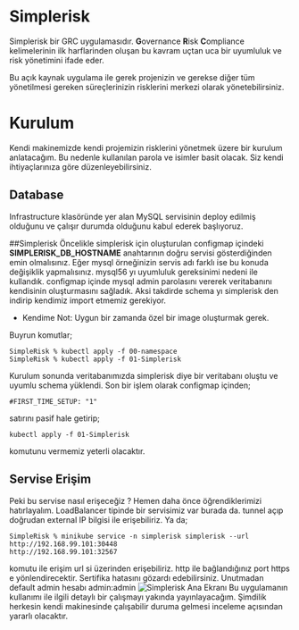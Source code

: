 # Simplerisk
Simplerisk bir GRC uygulamasıdır. **G**overnance **R**isk **C**ompliance kelimelerinin ilk harflarinden oluşan bu kavram uçtan uca bir uyumluluk ve risk yönetimini ifade eder.

Bu açık kaynak uygulama ile gerek projenizin ve gerekse diğer tüm yönetilmesi gereken süreçlerinizin risklerini merkezi olarak yönetebilirsiniz. 
# Kurulum
Kendi makinemizde kendi projemizin risklerini yönetmek üzere bir kurulum anlatacağım. Bu nedenle kullanılan parola ve isimler basit olacak. Siz kendi ihtiyaçlarınıza göre düzenleyebilirsiniz.
## Database
Infrastructure klasöründe yer alan MySQL servisinin deploy edilmiş olduğunu ve çalışır durumda olduğunu kabul ederek başlıyoruz.

##Simplerisk
Öncelikle simplerisk için oluşturulan configmap içindeki **SIMPLERISK_DB_HOSTNAME** anahtarının doğru servisi gösterdiğinden emin olmalısınız. Eğer mysql örneğinizin servis adı farklı ise bu konuda değişiklik yapmalısınız. mysql56 yı uyumluluk gereksinimi nedeni ile kullandık. configmap içinde mysql admin parolasını vererek veritabanını kendisinin oluşturmasını sağladık. Aksi takdirde schema yı simplerisk den indirip kendimiz import etmemiz gerekiyor.

* Kendime Not: Uygun bir zamanda özel bir image oluşturmak gerek. 

Buyrun komutlar;
```console
SimpleRisk % kubectl apply -f 00-namespace
SimpleRisk % kubectl apply -f 01-Simplerisk
```
Kurulum sonunda veritabanımızda simplerisk diye bir veritabanı oluştu ve uyumlu schema yüklendi. Son bir işlem olarak configmap içinden;
```console
#FIRST_TIME_SETUP: "1"
```
satırını pasif hale getirip;
```console
kubectl apply -f 01-Simplerisk
```
komutunu vermemiz yeterli olacaktır.
## Servise Erişim
Peki bu servise nasıl erişeceğiz ? Hemen daha önce öğrendiklerimizi hatırlayalım. LoadBalancer tipinde bir servisimiz var burada da. tunnel açıp doğrudan external IP bilgisi ile erişebiliriz. Ya da;
```console
SimpleRisk % minikube service -n simplerisk simplerisk --url
http://192.168.99.101:30448
http://192.168.99.101:32567
````
komutu ile erişim url si üzerinden erişebiliriz. http ile bağlandığınız port https e yönlendirecektir. Sertifika hatasını gözardı edebilirsiniz. Unutmadan default admin hesabı admin:admin
![Simplerisk Ana Ekranı](assets/en/images/simplerisk.png "Simplerisk Ana Ekranı")
Bu uygulamanın kullanımı ile ilgili detaylı bir çalışmayı yakında yayınlayacağım. Şimdilik herkesin kendi makinesinde çalışabilir duruma gelmesi inceleme açısından yararlı olacaktır.